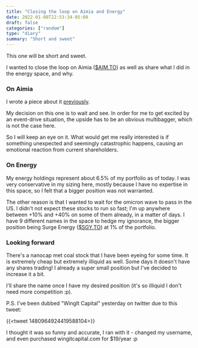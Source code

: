 ```yaml
---
title: "Closing the loop on Aimia and Energy"
date: 2022-01-08T22:53:34-05:00
draft: false
categories: ["random"]
type: "diary"
summary: "Short and sweet"
---
```


This one will be short and sweet.

I wanted to close the loop on Aimia ([$AIM.TO](https://finance.yahoo.com/quote/AIM.TO?p=AIM.TO&.tsrc=fin-srch)) as well as share what I did in the energy space, and why.

### On Aimia

I wrote a piece about it [previously](/diary/investing-diary-0006).

My decision on this one is to wait and see. In order for me to get excited by an event-drive situation, the upside has to be an obvious multibagger, which is not the case here.

So I will keep an eye on it. What would get me really interested is if something unexpected and seemingly catastrophic happens, causing an emotional reaction from current shareholders.

### On Energy

My energy holdings represent about 6.5% of my portfolio as of today. I was very conservative in my sizing here, mostly because I have no expertise in this space, so I felt that a bigger position was not warranted. 

The other reason is that I wanted to wait for the omicron wave to pass in the US. I didn't not expect these stocks to run so fast; I'm up anywhere between +10% and +40% on some of them already, in a matter of days. I have 9 different names in the space to hedge my ignorance, the bigger position being Surge Energy ([$SGY.TO](https://finance.yahoo.com/quote/SGY.TO?p=SGY.TO&.tsrc=fin-srch)) at 1% of the portfolio.

### Looking forward

There's a nanocap met coal stock that I have been eyeing for some time. It is extremely cheap but extremely illiquid as well. Some days it doesn't have any shares trading! I already a super small position but I've decided to increase it a bit. 

I'll share the name once I have my desired position (it's so illiquid I don't need more competition :p).

P.S. I've been dubbed "WingIt Capital" yesterday on twitter due to this tweet:

{{<tweet 1480964924419588104>}}

I thought it was so funny and accurate, I ran with it - changed my username, and even purchased wingitcapital.com for $19/year :p

